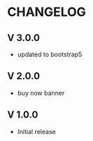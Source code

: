 CHANGELOG
=========
V 3.0.0
-------
 - updated to bootstrap5


V 2.0.0
-------
 - buy now banner


V 1.0.0
-------
 - Initial release